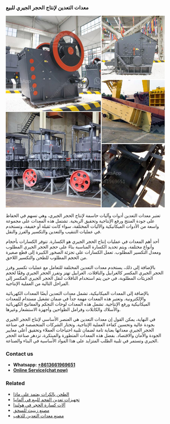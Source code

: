 <h3>معدات التعدين لإنتاج الحجر الجيري للبيع</h3><img src='1701854192.jpg' alt=''><p>تعتبر معدات التعدين أدوات وآليات حاسمة لإنتاج الحجر الجيري، وهي تسهم في الحفاظ على جودة المنتج ورفع الإنتاجية وتحقيق الربحية. تشتمل هذه المعدات على مجموعة واسعة من الأدوات الميكانيكية والآليات المختلفة، سواء كانت ثقيلة أو خفيفة، وتستخدم في عمليات التنقيب والتعدين والتكسير والفرز والنقل.</p><p>أحد أهم المعدات في عمليات إنتاج الحجر الجيري هو الكسارة. تتوفر الكسارات بأحجام وأنواع مختلفة، ويتم تحديد الكسارة المناسبة بناءً على حجم الحجر الجيري المطلوب ومعدل التكسير المطلوب. تعمل الكسارات على تجزئة الصخور الكبيرة إلى قطع صغيرة من الحجم المطلوب للطحن والتكسير اللاحق.</p><p>بالإضافة إلى ذلك، يستخدم معدات التعدين المختلفة للتعامل مع عمليات تكسير وفرز الحجر الجيري المكسر كالغرابيل والناقلات. الغرابيل تهتز وتفرز الحجر الجيري وفقًا لحجم الجزيئات المطلوبة، في حين يتم استخدام الناقلات لنقل الحجر الجيري المكسر إلى المراحل التالية من العملية الإنتاجية.</p><p>بالإضافة إلى المعدات الميكانيكية، تشمل معدات التعدين أيضًا المعدات الكهربائية والإلكترونية. وتعتبر هذه المعدات مهمة جداً في ضمان تشغيل مستدام للمعدات الميكانيكية ورفع الإنتاجية. تشمل هذه المعدات لوحات التحكم والمفاتيح الكهربائية والأسلاك والكابلات وفرامل الطواحين وأجهزة الاستشعار وغيرها.</p><p>في النهاية، يمكن القول إن معدات التعدين هي العنصر الأساسي لإنتاج الحجر الجيري بجودة عالية وتحسين كفاءة العملية الإنتاجية. وتختار الشركات المتخصصة في صناعة الحجر الجيري معداتها بعناية تامة لضمان تلبية احتياجات العملاء وتحقيق أعلى معايير الجودة والأمان والاقتصاد. بفضل هذه المعدات المتطورة والمبتكرة، تزدهر صناعة الحجر الجيري وتستمر في تلبية الطلب المتزايد على هذا المواد الأساسية في البناء والصناعة.</p><h3>Contact us</h3><ul><li><strong>Whatsapp:&nbsp;<a href="https://wa.me/8613661969651">+8613661969651</a></strong></li><li><a href="https://swt.shibang-china.com/?git&amp;zhl&amp;معدات التعدين لإنتاج الحجر الجيري للبيع"><strong>Online Service(chat now)</strong></a></li></ul><h3>Related</h3><ul><li><a href='الطحن بالكرات يعتمد على ماذا.md'>الطحن بالكرات يعتمد على ماذا</a></li><li><a href='تجهيزات تعدين الفحم للبيع في ألمانيا.md'>تجهيزات تعدين الفحم للبيع في ألمانيا</a></li><li><a href='آلات كسارة الحجر في هولندا.md'>آلات كسارة الحجر في هولندا</a></li><li><a href='مصنع زينيث للسحق.md'>مصنع زينيث للسحق</a></li><li><a href='مصنع معدات التعدين للذهب.md'>مصنع معدات التعدين للذهب</a></li></ul>